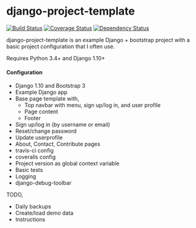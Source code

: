# django-project-template
[![Build Status](https://travis-ci.org/bartromgens/django-project-template.svg?branch=master)](https://travis-ci.org/bartromgens/django-project-template) [![Coverage Status](https://coveralls.io/repos/github/bartromgens/django-project-template/badge.svg?branch=master)](https://coveralls.io/github/bartromgens/django-project-template?branch=master) [![Dependency Status](https://gemnasium.com/badges/github.com/bartromgens/django-project-template.svg)](https://gemnasium.com/github.com/bartromgens/django-project-template)

django-project-template is an example Django + bootstrap project with a basic project configuration that I often use. 

Requires Python 3.4+ and Django 1.10+

#### Configuration

- Django 1.10 and Bootstrap 3 
- Example Django app
- Base page template with,
  - Top navbar with menu, sign up/log in, and user profile
  - Page content
  - Footer
- Sign up/log in (by username or email)
- Reset/change password
- Update userprofile
- About, Contact, Contribute pages
- travis-ci config
- coveralls config
- Project version as global context variable
- Basic tests
- Logging
- django-debug-toolbar

TODO,
- Daily backups
- Create/load demo data
- Instructions
